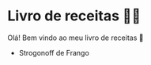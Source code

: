 # Livro de receitas :man_cook:

Olá! Bem vindo ao meu livro de receitas :wave:

- Strogonoff de Frango

  

